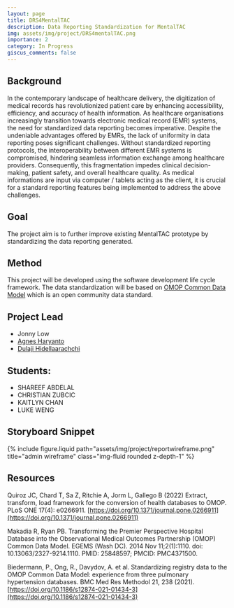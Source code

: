 ```yaml
---
layout: page
title: DRS4MentalTAC
description: Data Reporting Standardization for MentalTAC
img: assets/img/project/DRS4mentalTAC.png
importance: 2
category: In Progress
giscus_comments: false
---
```


## Background

In the contemporary landscape of healthcare delivery, the digitization of medical records has revolutionized patient care by enhancing accessibility, efficiency, and accuracy of health information. As healthcare organisations increasingly transition towards electronic medical record (EMR) systems, the need for standardized data reporting becomes imperative. Despite the undeniable advantages offered by EMRs, the lack of uniformity in data reporting poses significant challenges. Without standardized reporting protocols, the interoperability between different EMR systems is compromised, hindering seamless information exchange among healthcare providers. Consequently, this fragmentation impedes clinical decision-making, patient safety, and overall healthcare quality. As medical informations are input via computer / tablets acting as the client, it is crucial for a standard reporting features being implemented to address the above challenges.


## Goal
The project aim is to further improve existing MentalTAC prototype by standardizing the data reporting generated.   

## Method
This project will be developed using the software development life cycle framework. The data standardization will be based on [OMOP Common Data Model](https://www.ohdsi.org/data-standardization/) which is an open community data standard. 

## Project Lead

- Jonny Low
- [Agnes Haryanto](https://research.monash.edu/en/persons/agnes-haryanto)
- [Dulaji Hidellaarachchi](https://research.monash.edu/en/persons/dulaji-hidellaarachchi) 

## Students: 

- SHAREEF ABDELAL
- CHRISTIAN ZUBCIC
- KAITLYN CHAN
- LUKE WENG


## Storyboard Snippet

<div class="row">
    <div class="col-sm mt-3 mt-md-0">
        {% include figure.liquid path="assets/img/project/reportwireframe.png" title="admin wireframe" class="img-fluid rounded z-depth-1" %}
    </div>
</div>

## Resources



Quiroz JC, Chard T, Sa Z, Ritchie A, Jorm L, Gallego B (2022) Extract, transform, load framework for the conversion of health databases to OMOP. PLoS ONE 17(4): e0266911. [https://doi.org/10.1371/journal.pone.0266911](https://doi.org/10.1371/journal.pone.0266911)

Makadia R, Ryan PB. Transforming the Premier Perspective Hospital Database into the Observational Medical Outcomes Partnership (OMOP) Common Data Model. EGEMS (Wash DC). 2014 Nov 11;2(1):1110. doi: 10.13063/2327-9214.1110. PMID: 25848597; PMCID: PMC4371500.

Biedermann, P., Ong, R., Davydov, A. et al. Standardizing registry data to the OMOP Common Data Model: experience from three pulmonary hypertension databases. BMC Med Res Methodol 21, 238 (2021). [https://doi.org/10.1186/s12874-021-01434-3](https://doi.org/10.1186/s12874-021-01434-3)